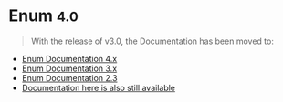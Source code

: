 # Enum <small>4.0</small>

> With the release of v3.0, the Documentation has been moved to:

- [Enum Documentation 4.x](https://konekt.dev/enum/4.x)
- [Enum Documentation 3.x](https://konekt.dev/enum/3.x)
- [Enum Documentation 2.3](https://konekt.dev/enum/2.3)
- [Documentation here is also still available](#konekt-enum-documentation)
